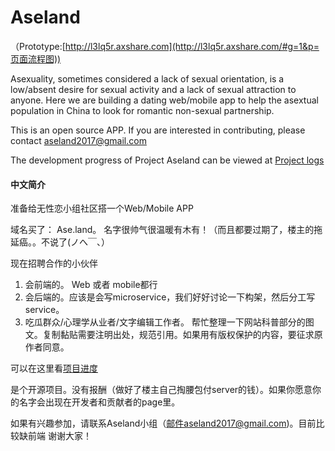 # Aseland
（Prototype:[http://l3lq5r.axshare.com](http://l3lq5r.axshare.com/#g=1&p=页面流程图))

Asexuality, sometimes considered a lack of sexual orientation, is a low/absent desire for sexual activity and a lack of sexual attraction to anyone. Here we are building a dating web/mobile app to help the asextual population in China to look for romantic non-sexual partnership. 


This is an open source APP. If you are interested in contributing, please contact aseland2017@gmail.com


The development progress of Project Aseland can be viewed at [Project logs](https://github.com/aseland/Aseland/tree/master/Document/Project%20Log)


#### 中文简介
准备给无性恋小组社区搭一个Web/Mobile APP

域名买了： Ase.land。 名字很帅气很温暖有木有！（而且都要过期了，楼主的拖延癌。。不说了(ノへ￣、） 

现在招聘合作的小伙伴 
1. 会前端的。 Web 或者 mobile都行 
2. 会后端的。应该是会写microservice，我们好好讨论一下构架，然后分工写service。 
3. 吃瓜群众/心理学从业者/文字编辑工作者。 
帮忙整理一下网站科普部分的图文。复制黏贴需要注明出处，规范引用。如果用有版权保护的内容，要征求原作者同意。 

可以在这里看[项目进度](https://github.com/Jianyi-Ren/Aseland/tree/master/Document/Project%20Log)

是个开源项目。没有报酬（做好了楼主自己掏腰包付server的钱）。如果你愿意你的名字会出现在开发者和贡献者的page里。 

如果有兴趣参加，请联系Aseland小组（邮件aseland2017@gmail.com)。目前比较缺前端
谢谢大家！ 


